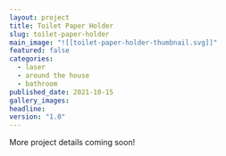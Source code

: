 ```yaml
---
layout: project
title: Toilet Paper Holder
slug: toilet-paper-holder
main_image: "![[toilet-paper-holder-thumbnail.svg]]"
featured: false
categories:
  - laser
  - around the house
  - bathroom
published_date: 2021-10-15
gallery_images: 
headline: 
version: "1.0"
---
```


More project details coming soon!